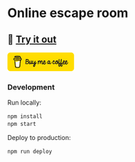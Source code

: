 # Online escape room

## 🧩 [Try it out](https://puzzle.joycejetson.com/)

<p align="left">
  <a href="https://coff.ee/joycejetson">
    <img src="./bmc-button.png" width="150" alt="Buy Me a Coffee" />
  </a>
</p>

### Development

Run locally:

```bash
npm install
npm start
```

Deploy to production:

```bash
npm run deploy
```
